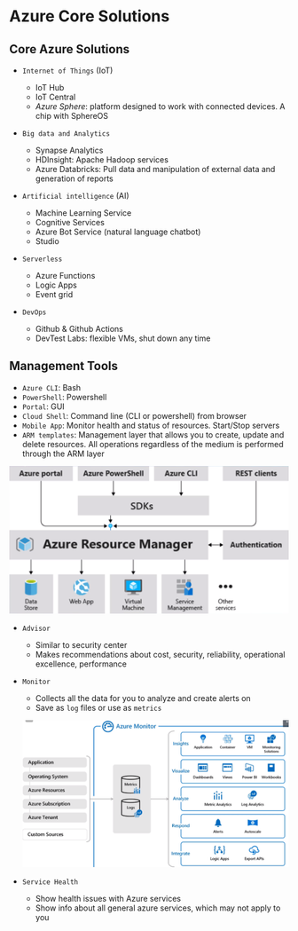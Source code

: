 # Azure Core Solutions

## Core Azure Solutions

- `Internet of Things` (IoT)

  - IoT Hub
  - IoT Central
  - _Azure Sphere_: platform designed to work with connected devices. A chip with SphereOS

- `Big data and Analytics`

  - Synapse Analytics
  - HDInsight: Apache Hadoop services
  - Azure Databricks: Pull data and manipulation of external data and generation of reports

- `Artificial intelligence` (AI)

  - Machine Learning Service
  - Cognitive Services
  - Azure Bot Service (natural language chatbot)
  - Studio

- `Serverless`

  - Azure Functions
  - Logic Apps
  - Event grid

- `DevOps`

  - Github & Github Actions
  - DevTest Labs: flexible VMs, shut down any time

## Management Tools

- `Azure CLI`: Bash
- `PowerShell`: Powershell
- `Portal`: GUI
- `Cloud Shell`: Command line (CLI or powershell) from browser
- `Mobile App`: Monitor health and status of resources. Start/Stop servers
- `ARM templates`: Management layer that allows you to create, update and delete resources. All operations regardless of the medium is performed through the ARM layer

![ARM](./images/arm.png)

- `Advisor`

  - Similar to security center
  - Makes recommendations about cost, security, reliability, operational excellence, performance

- `Monitor`

  - Collects all the data for you to analyze and create alerts on
  - Save as `log` files or use as `metrics`

  ![Azure Monitor](./images/monitor.png)

- `Service Health`

  - Show health issues with Azure services
  - Show info about all general azure services, which may not apply to you
